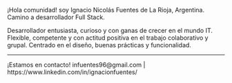¡Hola comunidad! soy Ignacio Nicolás Fuentes de La Rioja, Argentina. Camino a desarrollador Full Stack.

Desarrollador entusiasta, curioso y con ganas de crecer en el mundo IT. Flexible, competente y con actitud positiva en el trabajo colaborativo y grupal. Centrado en el diseño, buenas prácticas y funcionalidad.

<hr>
¡Estamos en contacto!
infuentes96@gmail.com | https://www.linkedin.com/in/ignacionfuentes/
